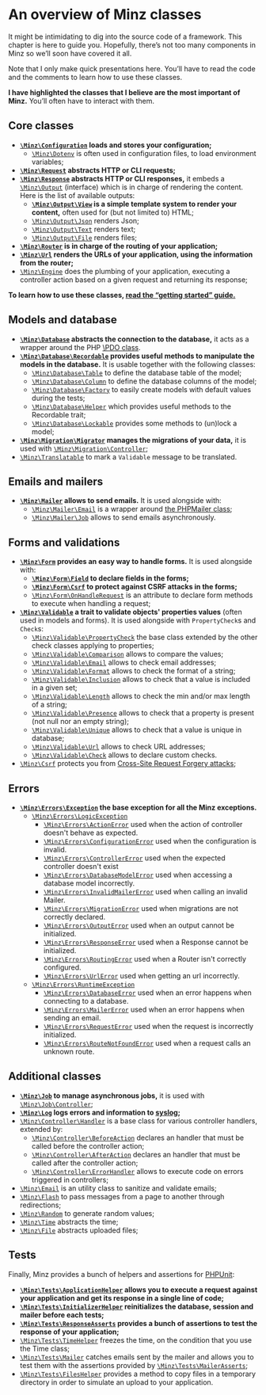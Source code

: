 # An overview of Minz classes

It might be intimidating to dig into the source code of a framework. This
chapter is here to guide you. Hopefully, there’s not too many components in
Minz so we’ll soon have covered it all.

Note that I only make quick presentations here. You’ll have to read the code
and the comments to learn how to use these classes.

**I have highlighted the classes that I believe are the most important of
Minz.** You’ll often have to interact with them.

## Core classes

- **[`\Minz\Configuration`](/src/Configuration.php) loads and stores your
  configuration;**
    - [`\Minz\Dotenv`](/src/Dotenv.php) is often used in configuration files,
      to load environment variables;
- **[`\Minz\Request`](/src/Request.php) abstracts HTTP or CLI requests;**
- **[`\Minz\Response`](/src/Response.php) abstracts HTTP or CLI responses,** it
  embeds a [`\Minz\Output`](/src/Output.php) (interface) which is in charge of
  rendering the content. Here is the list of available outputs:
    - **[`\Minz\Output\View`](/src/Output/View.php) is a simple template system to render your content,**
      often used for (but not limited to) HTML;
    - [`\Minz\Output\Json`](/src/Output/Json.php) renders Json;
    - [`\Minz\Output\Text`](/src/Output/Text.php) renders text;
    - [`\Minz\Output\File`](/src/Output/File.php) renders files;
- **[`\Minz\Router`](/src/Router.php) is in charge of the routing of your
  application;**
- **[`\Minz\Url`](/src/Url.php) renders the URLs of your application, using the
  information from the router;**
- [`\Minz\Engine`](/src/Engine.php) does the plumbing of your application,
  executing a controller action based on a given request and returning its
  response;

**To learn how to use these classes, [read the “getting started” guide.](/docs/getting_started.md)**

## Models and database

- **[`\Minz\Database`](/src/Database.php) abstracts the connection to the
  database,** it acts as a wrapper around the PHP [\PDO class](https://www.php.net/manual/book.pdo.php).
- **[`\Minz\Database\Recordable`](/src/Database/Recordable.php) provides useful
  methods to manipulate the models in the database.** It is usable together with
  the following classes:
    - [`\Minz\Database\Table`](/src/Database/Table.php) to define the database
      table of the model;
    - [`\Minz\Database\Column`](/src/Database/Column.php) to define the
      database columns of the model;
    - [`\Minz\Database\Factory`](/src/Database/Factory.php) to easily create
      models with default values during the tests;
    - [`\Minz\Database\Helper`](/src/Database/Helper.php) which provides useful
      methods to the Recordable trait;
    - [`\Minz\Database\Lockable`](/src/Database/Lockable.php) provides some
      methods to (un)lock a model;
- **[`\Minz\Migration\Migrator`](/src/Migration/Migrator.php) manages the
  migrations of your data,** it is used with [`\Minz\Migration\Controller`](/src/Migration/Controller.php);
- [`\Minz\Translatable`](/src/Translatable.php) to mark a `Validable` message to be translated.

## Emails and mailers

- **[`\Minz\Mailer`](/src/Mailer.php) allows to send emails.** It is used alongside with:
    - [`\Minz\Mailer\Email`](/src/Mailer/Email.php) is a wrapper around [the PHPMailer class](https://github.com/PHPMailer/PHPMailer/);
    - [`\Minz\Mailer\Job`](/src/Mailer/Job.php) allows to send emails asynchronously.

## Forms and validations

- **[`\Minz\Form`](/src/Form.php) provides an easy way to handle forms.** It is used alongside with:
    - **[`\Minz\Form\Field`](/src/Form/Field.php) to declare fields in the forms;**
    - **[`\Minz\Form\Csrf`](/src/Form/Csrf.php) to protect against CSRF attacks in the forms;**
    - [`\Minz\Form\OnHandleRequest`](/src/Form/OnHandleRequest.php) is an attribute to declare form methods to execute when handling a request;
- **[`\Minz\Validable`](/src/Validable.php) a trait to validate objects' properties values** (often used in models and forms). It is used alongside with `PropertyCheck`s and `Check`s:
    - [`\Minz\Validable\PropertyCheck`](/src/Validable/PropertyCheck.php) the base class extended by the other check classes applying to properties;
    - [`\Minz\Validable\Comparison`](/src/Validable/Comparison.php) allows to compare the values;
    - [`\Minz\Validable\Email`](/src/Validable/Email.php) allows to check email addresses;
    - [`\Minz\Validable\Format`](/src/Validable/Format.php) allows to check the format of a string;
    - [`\Minz\Validable\Inclusion`](/src/Validable/Inclusion.php) allows to check that a value is included in a given set;
    - [`\Minz\Validable\Length`](/src/Validable/Length.php) allows to check the min and/or max length of a string;
    - [`\Minz\Validable\Presence`](/src/Validable/Presence.php) allows to check that a property is present (not null nor an empty string);
    - [`\Minz\Validable\Unique`](/src/Validable/Unique.php) allows to check that a value is unique in database;
    - [`\Minz\Validable\Url`](/src/Validable/Url.php) allows to check URL addresses;
    - [`\Minz\Validable\Check`](/src/Validable/Check.php) allows to declare custom checks.
- [`\Minz\Csrf`](/src/Csrf.php) protects you from [Cross-Site Request Forgery attacks](https://en.wikipedia.org/wiki/Cross-site_request_forgery);

## Errors

- **[`\Minz\Errors\Exception`](/src/Errors/Exception.php) the base exception for all the Minz exceptions.**
    - [`\Minz\Errors\LogicException`](/src/Errors/LogicException.php)
        - [`\Minz\Errors\ActionError`](/src/Errors/ActionError.php) used when the action of controller doesn't behave as expected.
        - [`\Minz\Errors\ConfigurationError`](/src/Errors/ConfigurationError.php) used when the configuration is invalid.
        - [`\Minz\Errors\ControllerError`](/src/Errors/ControllerError.php) used when the expected controller doesn't exist
        - [`\Minz\Errors\DatabaseModelError`](/src/Errors/DatabaseModelError.php) used when accessing a database model incorrectly.
        - [`\Minz\Errors\InvalidMailerError`](/src/Errors/InvalidMailerError.php) used when calling an invalid Mailer.
        - [`\Minz\Errors\MigrationError`](/src/Errors/MigrationError.php) used when migrations are not correctly declared.
        - [`\Minz\Errors\OutputError`](/src/Errors/OutputError.php) used when an output cannot be initialized.
        - [`\Minz\Errors\ResponseError`](/src/Errors/ResponseError.php) used when a Response cannot be initialized.
        - [`\Minz\Errors\RoutingError`](/src/Errors/RoutingError.php) used when a Router isn't correctly configured.
        - [`\Minz\Errors\UrlError`](/src/Errors/UrlError.php) used when getting an url incorrectly.
    - [`\Minz\Errors\RuntimeException`](/src/Errors/RuntimeException.php)
        - [`\Minz\Errors\DatabaseError`](/src/Errors/DatabaseError.php) used when an error happens when connecting to a database.
        - [`\Minz\Errors\MailerError`](/src/Errors/MailerError.php) used when an error happens when sending an email.
        - [`\Minz\Errors\RequestError`](/src/Errors/RequestError.php) used when the request is incorrectly initialized.
        - [`\Minz\Errors\RouteNotFoundError`](/src/Errors/RouteNotFoundError.php) used when a request calls an unknown route.

## Additional classes

- **[`\Minz\Job`](/src/Job.php) to manage asynchronous jobs,** it is used with [`\Minz\Job\Controller`](/src/Job/Controller.php);
- **[`\Minz\Log`](/src/Log.php) logs errors and information to [syslog](https://en.wikipedia.org/wiki/Syslog);**
- [`\Minz\Controller\Handler`](/src/Controller/Handler.php) is a base class for various controller handlers, extended by:
    - [`\Minz\Controller\BeforeAction`](/src/Controller/BeforeAction.php) declares an handler that must be called before the controller action;
    - [`\Minz\Controller\AfterAction`](/src/Controller/AfterAction.php) declares an handler that must be called after the controller action;
    - [`\Minz\Controller\ErrorHandler`](/src/Controller/ErrorHandler.php) allows to execute code on errors triggered in controllers;
- [`\Minz\Email`](/src/Email.php) is an utility class to sanitize and validate emails;
- [`\Minz\Flash`](/src/Flash.php) to pass messages from a page to another through redirections;
- [`\Minz\Random`](/src/Random.php) to generate random values;
- [`\Minz\Time`](/src/Time.php) abstracts the time;
- [`\Minz\File`](/src/File.php) abstracts uploaded files;

## Tests

Finally, Minz provides a bunch of helpers and assertions for [PHPUnit](https://phpunit.readthedocs.io/):

- **[`\Minz\Tests\ApplicationHelper`](/src/Tests/ApplicationHelper.php) allows
  you to execute a request against your application and get its response in a
  single line of code;**
- **[`\Minz\Tests\InitializerHelper`](/src/Tests/InitializerHelper.php)
  reinitializes the database, session and mailer before each tests;**
- **[`\Minz\Tests\ResponseAsserts`](/src/Tests/ResponseAsserts.php) provides a
  bunch of assertions to test the response of your application;**
- [`\Minz\Tests\TimeHelper`](/src/Tests/TimeHelper.php) freezes the time, on
  the condition that you use the Time class;
- [`\Minz\Tests\Mailer`](/src/Tests/Mailer.php) catches emails sent by the
  mailer and allows you to test them with the assertions provided by
  [`\Minz\Tests\MailerAsserts`](/src/Tests/MailerAsserts.php);
- [`\Minz\Tests\FilesHelper`](/src/Tests/FilesHelper.php) provides a method to
  copy files in a temporary directory in order to simulate an upload to your
  application.
